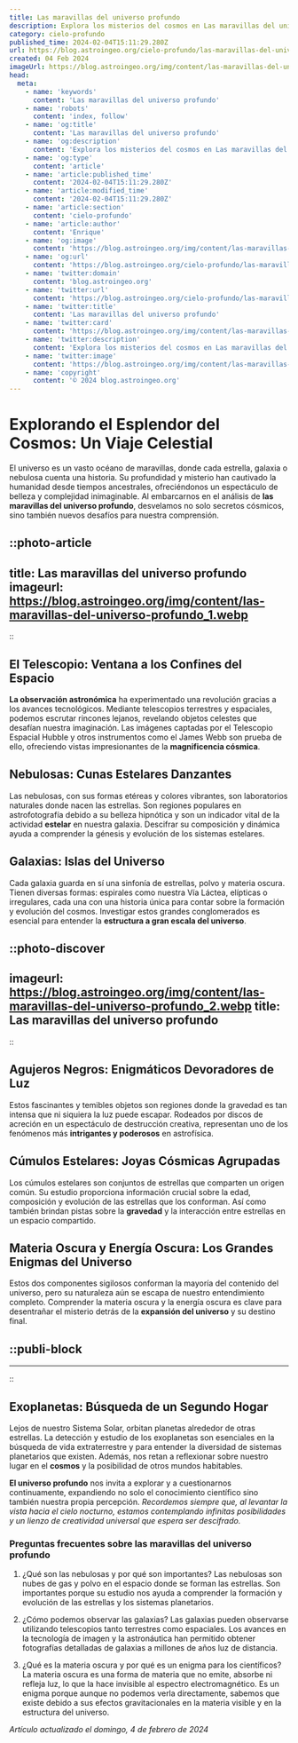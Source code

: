 ```yaml
---
title: Las maravillas del universo profundo
description: Explora los misterios del cosmos en Las maravillas del universo profundo; descubre galaxias, estrellas y fenómenos celestes únicos.
category: cielo-profundo
published_time: 2024-02-04T15:11:29.280Z
url: https://blog.astroingeo.org/cielo-profundo/las-maravillas-del-universo-profundo
created: 04 Feb 2024
imageUrl: https://blog.astroingeo.org/img/content/las-maravillas-del-universo-profundo_1.webp
head:
  meta:
    - name: 'keywords'
      content: 'Las maravillas del universo profundo'
    - name: 'robots'
      content: 'index, follow'
    - name: 'og:title'
      content: 'Las maravillas del universo profundo'
    - name: 'og:description'
      content: 'Explora los misterios del cosmos en Las maravillas del universo profundo; descubre galaxias, estrellas y fenómenos celestes únicos.'
    - name: 'og:type'
      content: 'article'
    - name: 'article:published_time'
      content: '2024-02-04T15:11:29.280Z'
    - name: 'article:modified_time'
      content: '2024-02-04T15:11:29.280Z'
    - name: 'article:section'
      content: 'cielo-profundo'
    - name: 'article:author'
      content: 'Enrique'
    - name: 'og:image'
      content: 'https://blog.astroingeo.org/img/content/las-maravillas-del-universo-profundo_1.webp'
    - name: 'og:url'
      content: 'https://blog.astroingeo.org/cielo-profundo/las-maravillas-del-universo-profundo'
    - name: 'twitter:domain'
      content: 'blog.astroingeo.org'
    - name: 'twitter:url'
      content: 'https://blog.astroingeo.org/cielo-profundo/las-maravillas-del-universo-profundo'
    - name: 'twitter:title'
      content: 'Las maravillas del universo profundo'
    - name: 'twitter:card'
      content: 'https://blog.astroingeo.org/img/content/las-maravillas-del-universo-profundo_1.webp'
    - name: 'twitter:description'
      content: 'Explora los misterios del cosmos en Las maravillas del universo profundo; descubre galaxias, estrellas y fenómenos celestes únicos.'
    - name: 'twitter:image'
      content: 'https://blog.astroingeo.org/img/content/las-maravillas-del-universo-profundo_1.webp'
    - name: 'copyright'
      content: '© 2024 blog.astroingeo.org'
---
```

# Explorando el Esplendor del Cosmos: Un Viaje Celestial

El universo es un vasto océano de maravillas, donde cada estrella, galaxia o nebulosa cuenta una historia. Su profundidad y misterio han cautivado la humanidad desde tiempos ancestrales, ofreciéndonos un espectáculo de belleza y complejidad inimaginable. Al embarcarnos en el análisis de **las maravillas del universo profundo**, desvelamos no solo secretos cósmicos, sino también nuevos desafíos para nuestra comprensión.


::photo-article
---
title: Las maravillas del universo profundo
imageurl: https://blog.astroingeo.org/img/content/las-maravillas-del-universo-profundo_1.webp
---
::


## El Telescopio: Ventana a los Confines del Espacio

**La observación astronómica** ha experimentado una revolución gracias a los avances tecnológicos. Mediante telescopios terrestres y espaciales, podemos escrutar rincones lejanos, revelando objetos celestes que desafían nuestra imaginación. Las imágenes captadas por el Telescopio Espacial Hubble y otros instrumentos como el James Webb son prueba de ello, ofreciendo vistas impresionantes de la **magnificencia cósmica**.

## Nebulosas: Cunas Estelares Danzantes

Las nebulosas, con sus formas etéreas y colores vibrantes, son laboratorios naturales donde nacen las estrellas. Son regiones populares en astrofotografía debido a su belleza hipnótica y son un indicador vital de la actividad **estelar** en nuestra galaxia. Descifrar su composición y dinámica ayuda a comprender la génesis y evolución de los sistemas estelares.

## Galaxias: Islas del Universo

Cada galaxia guarda en sí una sinfonía de estrellas, polvo y materia oscura. Tienen diversas formas: espirales como nuestra Vía Láctea, elípticas o irregulares, cada una con una historia única para contar sobre la formación y evolución del cosmos. Investigar estos grandes conglomerados es esencial para entender la **estructura a gran escala del universo**.


::photo-discover
---
imageurl: https://blog.astroingeo.org/img/content/las-maravillas-del-universo-profundo_2.webp
title: Las maravillas del universo profundo
---
::


## Agujeros Negros: Enigmáticos Devoradores de Luz

Estos fascinantes y temibles objetos son regiones donde la gravedad es tan intensa que ni siquiera la luz puede escapar. Rodeados por discos de acreción en un espectáculo de destrucción creativa, representan uno de los fenómenos más **intrigantes y poderosos** en astrofísica.

## Cúmulos Estelares: Joyas Cósmicas Agrupadas

Los cúmulos estelares son conjuntos de estrellas que comparten un origen común. Su estudio proporciona información crucial sobre la edad, composición y evolución de las estrellas que los conforman. Así como también brindan pistas sobre la **gravedad** y la interacción entre estrellas en un espacio compartido.

## Materia Oscura y Energía Oscura: Los Grandes Enigmas del Universo

Estos dos componentes sigilosos conforman la mayoría del contenido del universo, pero su naturaleza aún se escapa de nuestro entendimiento completo. Comprender la materia oscura y la energía oscura es clave para desentrañar el misterio detrás de la **expansión del universo** y su destino final.


  ::publi-block
  ---
  ---
  ::
  
  
## Exoplanetas: Búsqueda de un Segundo Hogar

Lejos de nuestro Sistema Solar, orbitan planetas alrededor de otras estrellas. La detección y estudio de los exoplanetas son esenciales en la búsqueda de vida extraterrestre y para entender la diversidad de sistemas planetarios que existen. Además, nos retan a reflexionar sobre nuestro lugar en el **cosmos** y la posibilidad de otros mundos habitables.

**El universo profundo** nos invita a explorar y a cuestionarnos continuamente, expandiendo no solo el conocimiento científico sino también nuestra propia percepción. *Recordemos siempre que, al levantar la vista hacia el cielo nocturno, estamos contemplando infinitas posibilidades y un lienzo de creatividad universal que espera ser descifrado.*

### Preguntas frecuentes sobre las maravillas del universo profundo

1. ¿Qué son las nebulosas y por qué son importantes?
   Las nebulosas son nubes de gas y polvo en el espacio donde se forman las estrellas. Son importantes porque su estudio nos ayuda a comprender la formación y evolución de las estrellas y los sistemas planetarios.

2. ¿Cómo podemos observar las galaxias?
   Las galaxias pueden observarse utilizando telescopios tanto terrestres como espaciales. Los avances en la tecnología de imagen y la astronáutica han permitido obtener fotografías detalladas de galaxias a millones de años luz de distancia.

3. ¿Qué es la materia oscura y por qué es un enigma para los científicos?
   La materia oscura es una forma de materia que no emite, absorbe ni refleja luz, lo que la hace invisible al espectro electromagnético. Es un enigma porque aunque no podemos verla directamente, sabemos que existe debido a sus efectos gravitacionales en la materia visible y en la estructura del universo.

_Artículo actualizado el domingo, 4 de febrero de 2024_